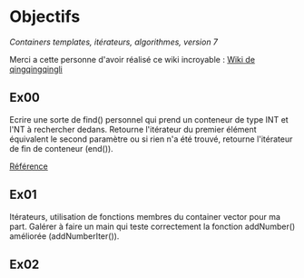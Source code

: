 # Objectifs

*Containers templates, itérateurs, algorithmes, version 7*

Merci a cette personne d'avoir réalisé ce wiki incroyable : [Wiki de qingqingqingli](https://github.com/qingqingqingli/CPP/tree/main/module08)

## Ex00
Ecrire une sorte de find() personnel qui prend un conteneur de type INT et l'NT à rechercher dedans. Retourne l'itérateur du premier élément équivalent le second paramètre ou si rien n'a été trouvé, retourne l'itérateur de fin de conteneur (end()).

[Référence](cplusplus.com/reference/algorithm/find)

## Ex01
Itérateurs, utilisation de fonctions membres du container vector pour ma part. Galérer à faire un main qui teste correctement la fonction addNumber() améliorée (addNumberIter()).

## Ex02
